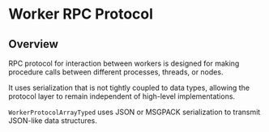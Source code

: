 # Worker RPC Protocol

## Overview

RPC protocol for interaction between workers is designed for making procedure calls 
between different processes, threads, or nodes.

It uses serialization that is not tightly coupled to data types, 
allowing the protocol layer to remain independent of high-level implementations.

`WorkerProtocolArrayTyped` uses JSON or MSGPACK serialization to transmit 
JSON-like data structures.